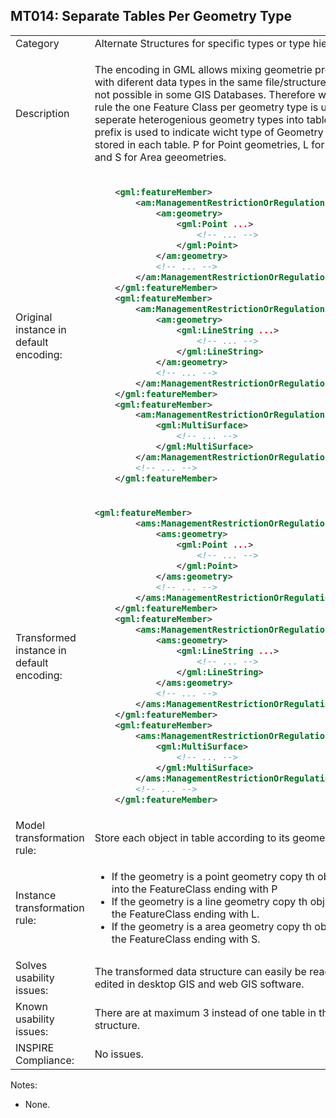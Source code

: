 ## MT014: Separate Tables Per Geometry Type

<table>
<tr>
<td>Category</td>
<td>Alternate Structures for specific types or type hierarchies</td>
</tr>
<tr>
<td>Description</td>
<td><p>The encoding in GML allows mixing geometrie properties with diferent data types in the same file/structure. This is not possible in some GIS Databases. Therefore with this rule the one Feature Class per geometry type is used to seperate heterogenious geometry types into tables. A prefix is used to indicate wicht type of Geometry is stored in each table. P for Point geometries, L for Line and S for Area geeometries.</p> 
</p>
</td>
</tr>
<tr>
<td>Original instance in default encoding:</td>
<td>

```xml
	<gml:featureMember>
		<am:ManagementRestrictionOrRegulationZone>
			<am:geometry>
				<gml:Point ...>
					<!-- ... -->
				</gml:Point>
			</am:geometry>
			<!-- ... -->
		</am:ManagementRestrictionOrRegulationZone>
	</gml:featureMember>
	<gml:featureMember>
		<am:ManagementRestrictionOrRegulationZone>
			<am:geometry>
				<gml:LineString ...>
					<!-- ... -->
				</gml:LineString>
			</am:geometry>
			<!-- ... -->
		</am:ManagementRestrictionOrRegulationZone>
	</gml:featureMember>
	<gml:featureMember>
		<am:ManagementRestrictionOrRegulationZone >
			<gml:MultiSurface>
				<!-- ... -->
			</gml:MultiSurface>
		</am:ManagementRestrictionOrRegulationZone>
		<!-- ... -->
	</gml:featureMember>
```
   
</td>
</tr>
<tr>
<td>Transformed instance in default encoding:</td>
<td>

```xml
<gml:featureMember>
		<ams:ManagementRestrictionOrRegulationZoneP>
			<ams:geometry>
				<gml:Point ...>
					<!-- ... -->
				</gml:Point>
			</ams:geometry>
			<!-- ... -->
		</ams:ManagementRestrictionOrRegulationZoneP>
	</gml:featureMember>
	<gml:featureMember>
		<ams:ManagementRestrictionOrRegulationZoneL>
			<ams:geometry>
				<gml:LineString ...>
					<!-- ... -->
				</gml:LineString>
			</ams:geometry>
			<!-- ... -->
		</ams:ManagementRestrictionOrRegulationZoneL>
	</gml:featureMember>
	<gml:featureMember>
		<ams:ManagementRestrictionOrRegulationZoneS>
			<gml:MultiSurface>
				<!-- ... -->
			</gml:MultiSurface>
		</ams:ManagementRestrictionOrRegulationZoneS>
		<!-- ... -->
	</gml:featureMember>


``` 

</td>
</tr>
<tr>
<td>Model transformation rule: </td>
<td>
    <p>Store each object in table according to its geometry type.</p>
</td>
</tr>
<tr>
<td>Instance transformation rule:</td>
<td>
	<ul>
		<li>If the geometry is a point geometry copy th object into the FeatureClass ending with P</li>
		<li>If the geometry is a line geometry copy th object into the FeatureClass ending with L.</li>
        <li>If the geometry is a area geometry copy th object into the FeatureClass ending with S.</li>
		</ul>
</td>
</tr>
<tr>
<td>Solves usability issues:</td>
<td>The transformed data structure can easily be read and edited in desktop GIS and web GIS software.</td>
</tr>
<tr>
<td>Known usability issues:</td>
<td>There are at maximum 3 instead of one table in the target structure.</td>
</tr>
<tr>
<td>INSPIRE Compliance:</td>
<td>No issues.</td>
</tr>
</table>

Notes:

 * None.
